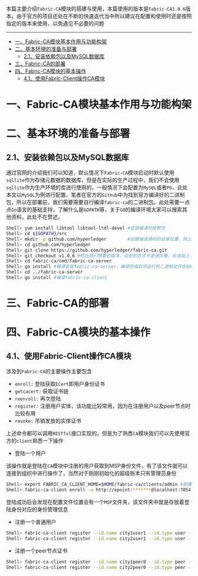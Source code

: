本篇主要介绍`Fabric-CA`模块的搭建与使用，本篇使用的版本是`Fabric-CA1.0.6`版本，由于官方的项目还处在不断的快速迭代当中所以建议在配置和使用时还是按照指定的版本来使用，以免遇见不必要的问题


---------------------

<!-- TOC -->

- [一、Fabric-CA模块基本作用与功能构架](#%E4%B8%80%E3%80%81fabric-ca%E6%A8%A1%E5%9D%97%E5%9F%BA%E6%9C%AC%E4%BD%9C%E7%94%A8%E4%B8%8E%E5%8A%9F%E8%83%BD%E6%9E%84%E6%9E%B6)
- [二、基本环境的准备与部署](#%E4%BA%8C%E3%80%81%E5%9F%BA%E6%9C%AC%E7%8E%AF%E5%A2%83%E7%9A%84%E5%87%86%E5%A4%87%E4%B8%8E%E9%83%A8%E7%BD%B2)
    - [2.1、安装依赖包以及MySQL数据库](#21%E3%80%81%E5%AE%89%E8%A3%85%E4%BE%9D%E8%B5%96%E5%8C%85%E4%BB%A5%E5%8F%8Amysql%E6%95%B0%E6%8D%AE%E5%BA%93)
- [三、Fabric-CA的部署](#%E4%B8%89%E3%80%81fabric-ca%E7%9A%84%E9%83%A8%E7%BD%B2)
- [四、Fabric-CA模块的基本操作](#%E5%9B%9B%E3%80%81fabric-ca%E6%A8%A1%E5%9D%97%E7%9A%84%E5%9F%BA%E6%9C%AC%E6%93%8D%E4%BD%9C)
    - [4.1、使用Fabric-Client操作CA模块](#41%E3%80%81%E4%BD%BF%E7%94%A8fabric-client%E6%93%8D%E4%BD%9Cca%E6%A8%A1%E5%9D%97)

<!-- /TOC -->





# 一、Fabric-CA模块基本作用与功能构架


# 二、基本环境的准备与部署

## 2.1、安装依赖包以及MySQL数据库

通过官网的介绍我们可以知道，默认情况下`Fabric-CA`模块启动时默认使用`sqllite`作为存储元数据的数据库，但是在实际的生产过程中，我们不会使用`sqllite`作为生产环境的库进行使用的，一般情况下会配置为`MySQL`或者`PG`，此处本文以`MySQL`为例进行配置，笔者在官方的`Github`中为找到官方编译好的二进制包，所以在部署前，我们需要需要自行编译`fabric-ca`的二进制包，此处需要一点点`Go`语言的基础支持，了解什么是`GOPATH`等，关于`GO`的编译环境大家可以搜索其他资料，此处不在赘述。
```bash
Shell> yum install libtool libtool-ltdl-devel #安装编译时依赖包
Shell> cd ${GOPATH}/src
Shell> mkdir -p github.com/hyperledger        #创建编译源码的目录位置，网上很多的资料或者官方都会指导使用go get -u 的方式，但是此处我们只需要使用fabric-ca 1.0.6的版本，所以此处我们只能先clone一下源码然后使用git checkout我们想要的版本
Shell> cd github.com/hyperledger
Shell> git clone https://github.com/hyperledger/fabric-ca.git
Shell> git checkout v1.0.6 #检出我们想要的版本，此处的方式不是很优雅，应该加上-b参数新建一个分支去做，但是我们又不修改源码所以不优雅就不优雅了
Shell> cd fabric-ca/cmd/fabric-ca-server
Shell> go install #编译安装fabric-ca-server，编译完成后可运行的二进制文件在$GOPATH/bin目录下
Shell> cd ../fabric-ca-server
Shell> go install #编译fabric-ca-client
```

# 三、Fabric-CA的部署




# 四、Fabric-CA模块的基本操作


## 4.1、使用Fabric-Client操作CA模块

涉及到`Fabric-CA`的主要操作主要包含

- `enroll:` 登陆获取`ECert`即用户身份证书
- `getcacert:` 获取证书链
- `reenroll:`  再次登陆
- `register:` 注册用户实体，该功能比较常用，因为在注册用户以及peer节点时比较有用
- `revoke:`   吊销发放的实体证书


上述命令都可以调用`RESTful`接口实现的，但是为了熟悉`CA`模块我们可以先使用官方的`client`熟悉一下操作

- 登陆一个用户

该操作就是登陆在`CA`模块中注册的用户获取到MSP身份文件，有了该文件就可以连接到组织中进行操作了，当然对于刚刚初始化的超级账本只有管理员身份
```bash
Shell> export FABRIC_CA_CLIENT_HOME=$HOME/fabric-ca/clients/admin #配置client读取与存储身份文件的位置
Shell> fabric-ca-client enroll -u http://epoint:*******@localhost:7054 #登陆管理员身份
```

登陆成功后会发现在配置文件位置会有一个`MSP`文件夹，该文件夹中就是存放着登陆身份对应的身份管理信息

- 注册一个普通用户

```bash
Shell> fabric-ca-client register --id.name city1user1 --id.type user --id.affiliation city1.peer0 --id.attrs 'hf.Revoker=true,foo=bar' -u http://epoint:epoint@localhost:7054 --id.secret epoint
Shell> fabric-ca-client register --id.name city2user1 --id.type user --id.affiliation city2.peer0 --id.attrs 'hf.Revoker=true,foo=bar' -u http://epoint:epoint@localhost:7054 --id.secret epoint
```



- 注册一个peer节点证书

```bash
Shell> fabric-ca-client register --id.name city1peer0 --id.type peer --id.affiliation  city1.peer0 --id.secret city1peer0
Shell> fabric-ca-client register --id.name city2peer0 --id.type peer --id.affiliation  city2.peer0 --id.secret city2peer0

```


